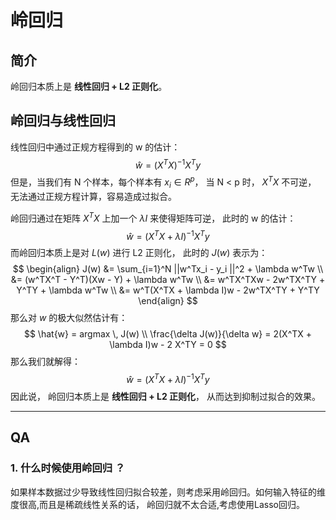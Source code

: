 # 岭回归 

## 简介

岭回归本质上是 **线性回归 + L2 正则化**。

## 岭回归与线性回归

线性回归中通过正规方程得到的 w 的估计：
$$
\hat{w} = (X^TX)^{-1}X^Ty
$$
但是，当我们有 N 个样本，每个样本有 $x_i \in R^p$， 当 N < p 时， $X^TX$ 不可逆， 无法通过正规方程计算，容易造成过拟合。

岭回归通过在矩阵 $X^TX$ 上加一个 $\lambda I$ 来使得矩阵可逆， 此时的 w 的估计：
$$
\hat{w} = (X^TX + \lambda I)^{-1}X^Ty
$$
而岭回归本质上是对 $L(w)$  进行 L2 正则化， 此时的 $J(w)$ 表示为：
$$
\begin{align}
J(w) &= \sum_{i=1}^N ||w^Tx_i - y_i ||^2 + \lambda w^Tw \\
&= (w^TX^T - Y^T)(Xw - Y) + \lambda w^Tw \\
&= w^TX^TXw - 2w^TX^TY  + Y^TY + \lambda w^Tw \\
&= w^T(X^TX + \lambda I)w - 2w^TX^TY + Y^TY
\end{align}
$$
那么对 $w$ 的极大似然估计有：
$$
\hat{w} = argmax \, J(w) \\
\frac{\delta J(w)}{\delta w} = 2(X^TX + \lambda I)w - 2 X^TY = 0
$$
那么我们就解得：
$$
\hat{w} = (X^TX + \lambda I)^{-1}X^Ty
$$
因此说， 岭回归本质上是 **线性回归 + L2 正则化**， 从而达到抑制过拟合的效果。

---

## QA

### 1. 什么时候使用岭回归 ？

如果样本数据过少导致线性回归拟合较差，则考虑采用岭回归。如何输入特征的维度很高,而且是稀疏线性关系的话， 岭回归就不太合适,考虑使用Lasso回归。

